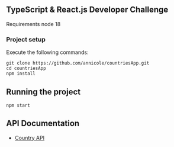 
## TypeScript & React.js Developer Challenge

Requirements
    node 18

### Project setup

Execute the following commands:

```
git clone https://github.com/annicole/countriesApp.git
cd countriesApp
npm install
```

## Running the project

`npm start`


## API Documentation
- [Country API](https://restcountries.com/)


